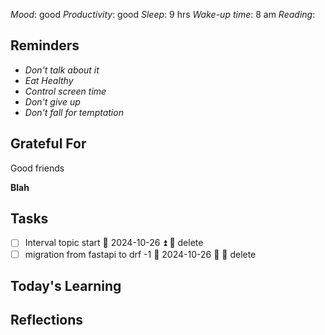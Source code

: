*Mood*: good 
*Productivity*: good 
*Sleep*: 9 hrs
*Wake-up time*: 8 am
*Reading*: 

## Reminders
- *Don't talk about it*
- *Eat Healthy*
- *Control screen time*
- *Don't give up*
- *Don't fall for temptation*

## Grateful For 
Good friends

**Blah**

## Tasks 
- [ ] Interval topic start 📅 2024-10-26 ⏫ 🏁 delete  
- [ ] migration from fastapi to drf -1 📅 2024-10-26 🔼 🏁 delete 

## Today's Learning  


## Reflections
